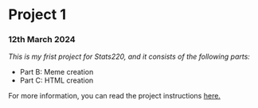 # Project 1 
### **12th March 2024**
*This is my frist project for Stats220, and it consists of the following parts:*
* Part B: Meme creation
* Part C: HTML creation

For more information, you can read the project instructions [here.](/https://www.stat.auckland.ac.nz/~fergusson/stats220_S124/project1.php)


